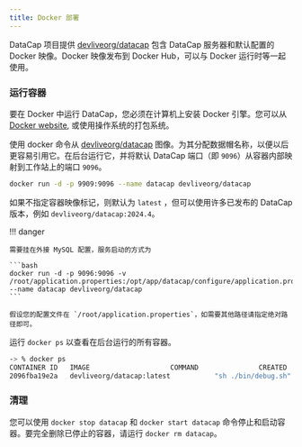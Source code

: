```yaml
---
title: Docker 部署
---
```


DataCap 项目提供 [devliveorg/datacap](https://hub.docker.com/r/devliveorg/datacap) 包含 DataCap 服务器和默认配置的 Docker 映像。Docker 映像发布到 Docker Hub，可以与 Docker 运行时等一起使用。

### 运行容器

要在 Docker 中运行 DataCap，您必须在计算机上安装 Docker 引擎。您可以从 [Docker website](https://hub.docker.com/), 或使用操作系统的打包系统。

使用 docker 命令从 [devliveorg/datacap](https://hub.docker.com/r/devliveorg/datacap) 图像。为其分配数据帽名称，以便以后更容易引用它。在后台运行它，并将默认 DataCap 端口（即 `9096`）从容器内部映射到工作站上的端口 `9096`。

```bash
docker run -d -p 9909:9096 --name datacap devliveorg/datacap
```

如果不指定容器映像标记，则默认为 `latest` ，但可以使用许多已发布的 DataCap 版本，例如 `devliveorg/datacap:2024.4`。

!!! danger

    需要挂在外接 MySQL 配置，服务启动的方式为

    ```bash
    docker run -d -p 9096:9096 -v /root/application.properties:/opt/app/datacap/configure/application.properties --name datacap devliveorg/datacap
    ```

    假设您的配置文件在 `/root/application.properties`，如需要其他路径请指定绝对路径即可。

运行 `docker ps` 以查看在后台运行的所有容器。

```bash
-> % docker ps
CONTAINER ID   IMAGE                    COMMAND               CREATED      STATUS          PORTS                    NAMES
2096fba19e2a   devliveorg/datacap:latest           "sh ./bin/debug.sh"   5 days ago   Up 14 seconds   0.0.0.0:9909->9096/tcp   datacap
```

### 清理

您可以使用 `docker stop datacap` 和 `docker start datacap` 命令停止和启动容器。要完全删除已停止的容器，请运行 `docker rm datacap`。

